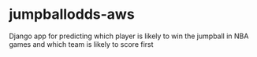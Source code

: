 # jumpballodds-aws
Django app for predicting which player is likely to win the jumpball in NBA games and which team is likely to score first
